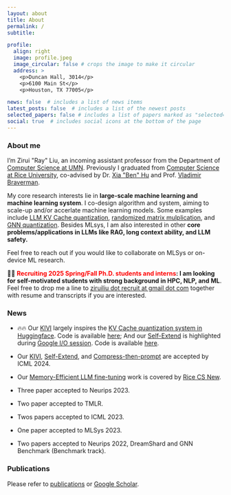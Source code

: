 ```yaml
---
layout: about
title: About
permalink: /
subtitle:

profile:
  align: right
  image: profile.jpeg
  image_circular: false # crops the image to make it circular
  address: >
    <p>Duncan Hall, 3014</p>
    <p>6100 Main St</p>
    <p>Houston, TX 77005</p>

news: false  # includes a list of news items
latest_posts: false  # includes a list of the newest posts
selected_papers: false # includes a list of papers marked as "selected={true}"
social: true  # includes social icons at the bottom of the page
---
```


### About me

I’m Zirui "Ray" Liu, an incoming assistant professor from the Department of [Computer Science at UMN](https://cse.umn.edu/cs). Previously I graduated from [Computer Science at Rice University](https://cs.rice.edu/), co-advised by Dr. [Xia "Ben" Hu](https://cs.rice.edu/~xh37/index.html) and Prof. [Vladimir Braverman](https://cs.rice.edu/~vb21/).

My core research interests lie in **large-scale machine learning and machine learning system**. I co-design algorithm and system, aiming to scale-up and/or accerlate machine learning models. Some examples include [LLM KV Cache quantization](https://arxiv.org/pdf/2402.02750), [randomized matrix mulplication](https://arxiv.org/abs/2305.15265), and [GNN quantization](https://openreview.net/pdf?id=vkaMaq95_rX). Besides MLsys, I am also interested in other **core problems/applications in LLMs like RAG, long context ability, and LLM safety.**

<!-- Recently, I've been exploring ways to train, [fine-tune](https://arxiv.org/abs/2305.15265), and [deploy](https://browse.arxiv.org/pdf/2305.11186.pdf) **Large Language Models (LLMs)** on commodity hardware, especially making them more accessible to academics. -->

<!-- **<span style="color: red">I will join the CS Department at University of Minnesota Twin Cities as an Assistant Professor in Fall 2024</span>** -->

Feel free to reach out if you would like to collaborate on MLSys or on-device ML research.


📧📧 **<span style="color: red">Recruiting 2025 Spring/Fall Ph.D. students and interns</span>: I am looking for self-motivated students with strong background in HPC, NLP, and ML**. Feel free to drop me a line to [ziruiliu dot recruit at gmail dot com](mailto:ziruiliu.recruit@gmail.com) together with resume and transcripts if you are interested.

### News
<!-- - Our new work [KIVI](https://arxiv.org/pdf/2402.02750.pdf) shows that 2-bit is enough for representing KV Cache! It can improve inference throughput by 3X and provide direct support for long context tasks. Please check our [code](https://github.com/jy-yuan/KIVI?tab=readme-ov-file) to have a try. -->

- 🔥🔥 Our [KIVI](https://arxiv.org/pdf/2402.02750.pdf) largely inspires the [KV Cache quantization system in Huggingface](https://huggingface.co/docs/transformers/main/en/generation_strategies#kv-cache-quantization). Code is available [here](https://github.com/jy-yuan/KIVI); And our [Self-Extend](https://arxiv.org/abs/2401.01325) is highlighted during [Google I/O session](https://www.youtube.com/watch?v=TV7qCk1dBWA). Code is available [here](https://colab.research.google.com/drive/1jtaOyPOUQh7QksTVIV8oOvDKRGf0NrAZ).


- Our [KIVI](https://arxiv.org/pdf/2402.02750.pdf), [Self-Extend](https://arxiv.org/abs/2401.01325), and [Compress-then-prompt](https://arxiv.org/abs/2305.11186) are accepted by ICML 2024.


- Our [Memory-Efficient LLM fine-tuning](https://arxiv.org/abs/2305.15265) work is covered by [Rice CS New](https://csweb.rice.edu/news/rice-cs-xia-ben-hu-investigates-llms-and-likely-applications).

- Three paper accepted to Neurips 2023.

- Two paper accepted to TMLR.

- Twos papers accepted to ICML 2023.

- One paper accepted to MLSys 2023.

- Two papers accepted to Neurips 2022, DreamShard and GNN Benchmark (Benchmark track).


### Publications

Please refer to [publications](https://scholar.google.com/citations?user=0i1w_egAAAAJ) or [Google Scholar](https://scholar.google.com/citations?user=0i1w_egAAAAJ).